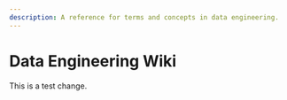 ```yaml
---
description: A reference for terms and concepts in data engineering.
---
```


# Data Engineering Wiki

This is a test change.

